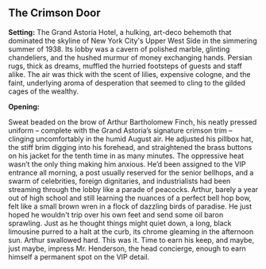 ## The Crimson Door

**Setting:** The Grand Astoria Hotel, a hulking, art-deco behemoth that dominated the skyline of New York City's Upper West Side in the simmering summer of 1938. Its lobby was a cavern of polished marble, glinting chandeliers, and the hushed murmur of money exchanging hands. Persian rugs, thick as dreams, muffled the hurried footsteps of guests and staff alike. The air was thick with the scent of lilies, expensive cologne, and the faint, underlying aroma of desperation that seemed to cling to the gilded cages of the wealthy.

**Opening:**

Sweat beaded on the brow of Arthur Bartholomew Finch, his neatly pressed uniform – complete with the Grand Astoria’s signature crimson trim – clinging uncomfortably in the humid August air. He adjusted his pillbox hat, the stiff brim digging into his forehead, and straightened the brass buttons on his jacket for the tenth time in as many minutes. The oppressive heat wasn’t the only thing making him anxious. He’d been assigned to the VIP entrance all morning, a post usually reserved for the senior bellhops, and a swarm of celebrities, foreign dignitaries, and industrialists had been streaming through the lobby like a parade of peacocks. Arthur, barely a year out of high school and still learning the nuances of a perfect bell hop bow, felt like a small brown wren in a flock of dazzling birds of paradise. He just hoped he wouldn't trip over his own feet and send some oil baron sprawling. Just as he thought things might quiet down, a long, black limousine purred to a halt at the curb, its chrome gleaming in the afternoon sun. Arthur swallowed hard. This was it. Time to earn his keep, and maybe, just maybe, impress Mr. Henderson, the head concierge, enough to earn himself a permanent spot on the VIP detail.
